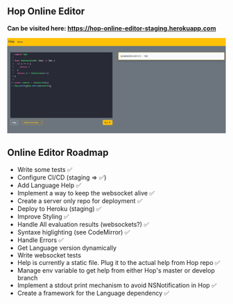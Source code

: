 ## Hop Online Editor
**Can be visited here: https://hop-online-editor-staging.herokuapp.com**

![Online Editor](HopInlineEditor.png
 "Online Editor")

## Online Editor Roadmap
* Write some tests ✅
* Configure CI/CD (staging => ✅)
* Add Language Help ✅
* Implement a way to keep the websocket alive ✅
* Create a server only repo for deployment ✅
* Deploy to Heroku (staging) ✅
* Improve Styling ✅
* Handle All evaluation results (websockets?) ✅
* Syntaxe higlighting (see CodeMirror) ✅
* Handle Errors ✅
* Get Language version dynamically
* Write websocket tests
* Help is currently a static file. Plug it to the actual help from Hop repo ✅
* Manage env variable to get help from either Hop's master or develop branch
* Implement a stdout print mechanism to avoid NSNotification in Hop ✅
* Create a framework for the Language dependency ✅
